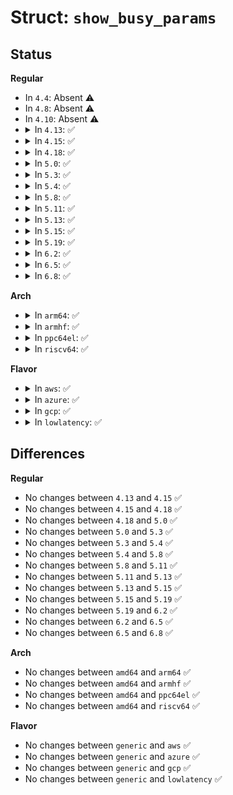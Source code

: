 # Struct: <code>show_busy_params</code>

## Status
<b>Regular</b>
<ul>
<li>
In <code>4.4</code>: Absent ⚠️
</li>
<li>
In <code>4.8</code>: Absent ⚠️
</li>
<li>
In <code>4.10</code>: Absent ⚠️
</li>
<li>
<details>
<summary>In <code>4.13</code>: ✅</summary>

```c
struct show_busy_params {
    struct seq_file *m;
    struct blk_mq_hw_ctx *hctx;
};
```
</details>
</li>
<li>
<details>
<summary>In <code>4.15</code>: ✅</summary>

```c
struct show_busy_params {
    struct seq_file *m;
    struct blk_mq_hw_ctx *hctx;
};
```
</details>
</li>
<li>
<details>
<summary>In <code>4.18</code>: ✅</summary>

```c
struct show_busy_params {
    struct seq_file *m;
    struct blk_mq_hw_ctx *hctx;
};
```
</details>
</li>
<li>
<details>
<summary>In <code>5.0</code>: ✅</summary>

```c
struct show_busy_params {
    struct seq_file *m;
    struct blk_mq_hw_ctx *hctx;
};
```
</details>
</li>
<li>
<details>
<summary>In <code>5.3</code>: ✅</summary>

```c
struct show_busy_params {
    struct seq_file *m;
    struct blk_mq_hw_ctx *hctx;
};
```
</details>
</li>
<li>
<details>
<summary>In <code>5.4</code>: ✅</summary>

```c
struct show_busy_params {
    struct seq_file *m;
    struct blk_mq_hw_ctx *hctx;
};
```
</details>
</li>
<li>
<details>
<summary>In <code>5.8</code>: ✅</summary>

```c
struct show_busy_params {
    struct seq_file *m;
    struct blk_mq_hw_ctx *hctx;
};
```
</details>
</li>
<li>
<details>
<summary>In <code>5.11</code>: ✅</summary>

```c
struct show_busy_params {
    struct seq_file *m;
    struct blk_mq_hw_ctx *hctx;
};
```
</details>
</li>
<li>
<details>
<summary>In <code>5.13</code>: ✅</summary>

```c
struct show_busy_params {
    struct seq_file *m;
    struct blk_mq_hw_ctx *hctx;
};
```
</details>
</li>
<li>
<details>
<summary>In <code>5.15</code>: ✅</summary>

```c
struct show_busy_params {
    struct seq_file *m;
    struct blk_mq_hw_ctx *hctx;
};
```
</details>
</li>
<li>
<details>
<summary>In <code>5.19</code>: ✅</summary>

```c
struct show_busy_params {
    struct seq_file *m;
    struct blk_mq_hw_ctx *hctx;
};
```
</details>
</li>
<li>
<details>
<summary>In <code>6.2</code>: ✅</summary>

```c
struct show_busy_params {
    struct seq_file *m;
    struct blk_mq_hw_ctx *hctx;
};
```
</details>
</li>
<li>
<details>
<summary>In <code>6.5</code>: ✅</summary>

```c
struct show_busy_params {
    struct seq_file *m;
    struct blk_mq_hw_ctx *hctx;
};
```
</details>
</li>
<li>
<details>
<summary>In <code>6.8</code>: ✅</summary>

```c
struct show_busy_params {
    struct seq_file *m;
    struct blk_mq_hw_ctx *hctx;
};
```
</details>
</li>
</ul>
<b>Arch</b>
<ul>
<li>
<details>
<summary>In <code>arm64</code>: ✅</summary>

```c
struct show_busy_params {
    struct seq_file *m;
    struct blk_mq_hw_ctx *hctx;
};
```
</details>
</li>
<li>
<details>
<summary>In <code>armhf</code>: ✅</summary>

```c
struct show_busy_params {
    struct seq_file *m;
    struct blk_mq_hw_ctx *hctx;
};
```
</details>
</li>
<li>
<details>
<summary>In <code>ppc64el</code>: ✅</summary>

```c
struct show_busy_params {
    struct seq_file *m;
    struct blk_mq_hw_ctx *hctx;
};
```
</details>
</li>
<li>
<details>
<summary>In <code>riscv64</code>: ✅</summary>

```c
struct show_busy_params {
    struct seq_file *m;
    struct blk_mq_hw_ctx *hctx;
};
```
</details>
</li>
</ul>
<b>Flavor</b>
<ul>
<li>
<details>
<summary>In <code>aws</code>: ✅</summary>

```c
struct show_busy_params {
    struct seq_file *m;
    struct blk_mq_hw_ctx *hctx;
};
```
</details>
</li>
<li>
<details>
<summary>In <code>azure</code>: ✅</summary>

```c
struct show_busy_params {
    struct seq_file *m;
    struct blk_mq_hw_ctx *hctx;
};
```
</details>
</li>
<li>
<details>
<summary>In <code>gcp</code>: ✅</summary>

```c
struct show_busy_params {
    struct seq_file *m;
    struct blk_mq_hw_ctx *hctx;
};
```
</details>
</li>
<li>
<details>
<summary>In <code>lowlatency</code>: ✅</summary>

```c
struct show_busy_params {
    struct seq_file *m;
    struct blk_mq_hw_ctx *hctx;
};
```
</details>
</li>
</ul>

## Differences
<b>Regular</b>
<ul>
<li>
No changes between <code>4.13</code> and <code>4.15</code> ✅
</li>
<li>
No changes between <code>4.15</code> and <code>4.18</code> ✅
</li>
<li>
No changes between <code>4.18</code> and <code>5.0</code> ✅
</li>
<li>
No changes between <code>5.0</code> and <code>5.3</code> ✅
</li>
<li>
No changes between <code>5.3</code> and <code>5.4</code> ✅
</li>
<li>
No changes between <code>5.4</code> and <code>5.8</code> ✅
</li>
<li>
No changes between <code>5.8</code> and <code>5.11</code> ✅
</li>
<li>
No changes between <code>5.11</code> and <code>5.13</code> ✅
</li>
<li>
No changes between <code>5.13</code> and <code>5.15</code> ✅
</li>
<li>
No changes between <code>5.15</code> and <code>5.19</code> ✅
</li>
<li>
No changes between <code>5.19</code> and <code>6.2</code> ✅
</li>
<li>
No changes between <code>6.2</code> and <code>6.5</code> ✅
</li>
<li>
No changes between <code>6.5</code> and <code>6.8</code> ✅
</li>
</ul>
<b>Arch</b>
<ul>
<li>
No changes between <code>amd64</code> and <code>arm64</code> ✅
</li>
<li>
No changes between <code>amd64</code> and <code>armhf</code> ✅
</li>
<li>
No changes between <code>amd64</code> and <code>ppc64el</code> ✅
</li>
<li>
No changes between <code>amd64</code> and <code>riscv64</code> ✅
</li>
</ul>
<b>Flavor</b>
<ul>
<li>
No changes between <code>generic</code> and <code>aws</code> ✅
</li>
<li>
No changes between <code>generic</code> and <code>azure</code> ✅
</li>
<li>
No changes between <code>generic</code> and <code>gcp</code> ✅
</li>
<li>
No changes between <code>generic</code> and <code>lowlatency</code> ✅
</li>
</ul>

